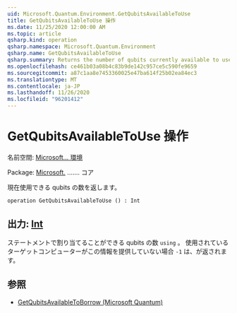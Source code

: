 ```yaml
---
uid: Microsoft.Quantum.Environment.GetQubitsAvailableToUse
title: GetQubitsAvailableToUse 操作
ms.date: 11/25/2020 12:00:00 AM
ms.topic: article
qsharp.kind: operation
qsharp.namespace: Microsoft.Quantum.Environment
qsharp.name: GetQubitsAvailableToUse
qsharp.summary: Returns the number of qubits currently available to use.
ms.openlocfilehash: ce461b03a08b4c83b9de142c957ce5c590fe9659
ms.sourcegitcommit: a87c1aa8e7453360025e47ba614f25b02ea84ec3
ms.translationtype: MT
ms.contentlocale: ja-JP
ms.lasthandoff: 11/26/2020
ms.locfileid: "96201412"
---
```

# <a name="getqubitsavailabletouse-operation"></a>GetQubitsAvailableToUse 操作

名前空間: [Microsoft... 環境](xref:Microsoft.Quantum.Environment)

Package: [Microsoft.](https://nuget.org/packages/Microsoft.Quantum.QSharp.Core) ....... コア


現在使用できる qubits の数を返します。

```qsharp
operation GetQubitsAvailableToUse () : Int
```


## <a name="output--int"></a>出力: [Int](xref:microsoft.quantum.lang-ref.int)

ステートメントで割り当てることができる qubits の数 `using` 。
使用されているターゲットコンピューターがこの情報を提供していない場合 `-1` は、が返されます。

## <a name="see-also"></a>参照

- [GetQubitsAvailableToBorrow (Microsoft Quantum)](xref:Microsoft.Quantum.Environment.GetQubitsAvailableToBorrow)